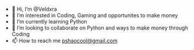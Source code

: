 - 👋 Hi, I’m @Veldxra
- 👀 I’m interested in Coding, Gaming and opportunites to make money
- 🌱 I’m currently learning Python
- 💞️ I’m looking to collaborate on Python and ways to make money through Coding
- 📫 How to reach me pshaocool@gmail.com

<!---
Veldxra/Veldxra is a ✨ special ✨ repository because its `README.md` (this file) appears on your GitHub profile.
You can click the Preview link to take a look at your changes.
--->
